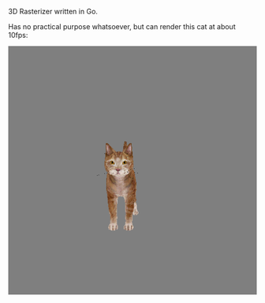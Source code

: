 3D Rasterizer written in Go.

Has no practical purpose whatsoever, but can render this cat at about 10fps:

<img src="out.gif" />
